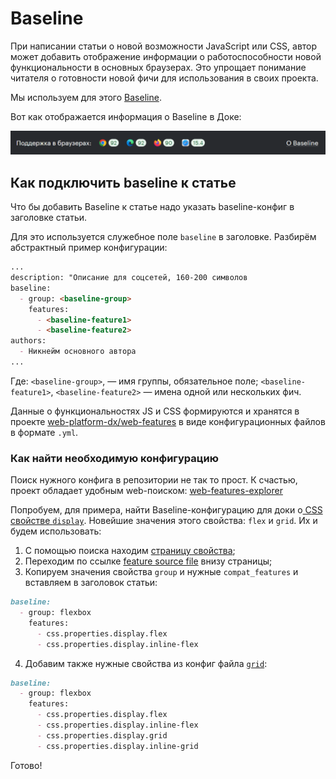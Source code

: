 # Baseline

При написании статьи о новой возможности JavaScript или CSS, автор может добавить отображение информации о работоспособности новой функциональности в основных браузерах. Это упрощает понимание читателя о готовности новой фичи для использования в своих проекта.

Мы используем для этого [Baseline](https://web.dev/baseline).

Вот как отображается информация о Baseline в Доке:

![Пример отображения информации о Baseline](./images/baseline.png)

## Как подключить baseline к статье

Что бы добавить Baseline к статье надо указать baseline-конфиг в заголовке статьи.

Для это используется служебное поле `baseline` в заголовке. Разбирём абстрактный пример конфигурации:

```markdown
...
description: "Описание для соцсетей, 160-200 символов
baseline:
  - group: <baseline-group>
    features:
      - <baseline-feature1>
      - <baseline-feature2>
authors:
  - Никнейм основного автора
...
```
Где:
`<baseline-group>`, — имя группы, обязательное поле;
`<baseline-feature1>`, `<baseline-feature2>` — имена одной или нескольких фич.

Данные о функциональностях JS и CSS формируются и хранятся в проекте [web-platform-dx/web-features](https://github.com/web-platform-dx/web-features) в виде конфигурационных файлов в формате `.yml`.

### Как найти необходимую конфигурацию

Поиск нужного конфига в репозитории не так то прост.
К счастью, проект обладает удобным web-поиском: [web-features-explorer](https://web-platform-dx.github.io/web-features-explorer/)

Попробуем, для примера, найти Baseline-конфигурацию для доки о[ CSS свойстве `display`](https://doka.guide/css/display/).
Новейшие значения этого свойства: `flex` и `grid`. Их и будем использовать:

1. С помощью поиска находим [страницу свойства](https://web-platform-dx.github.io/web-features-explorer/features/flexbox/);
2. Переходим по ссылке [feature source file](https://github.com/web-platform-dx/web-features/blob/main/features/flexbox.yml) внизу страницы;
3. Копируем значения свойства `group` и нужные `compat_features` и вставляем в заголовок статьи:
```markdown
baseline:
  - group: flexbox
    features:
      - css.properties.display.flex
      - css.properties.display.inline-flex
```

4. Добавим также нужные свойства из конфиг файла [`grid`](https://github.com/web-platform-dx/web-features/blob/main/features/grid.yml):
```markdown
baseline:
  - group: flexbox
    features:
      - css.properties.display.flex
      - css.properties.display.inline-flex
      - css.properties.display.grid
      - css.properties.display.inline-grid
```

Готово!
